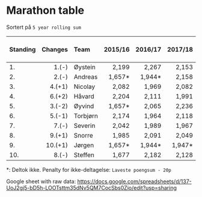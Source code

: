 # Marathon table

Sortert på `5 year rolling sum`

| Standing | Changes | Team       | 2015/16  | 2016/17  | 2017/18 | 2018/19 | 2019/20 | 2020/21 | 2021/22 | 2022/23 | 5 year rolling sum | Sum       |
| :------- | ------: | :--------- | -------: | -------: | ------: | ------: | ------: | ----:   | ----:   | ----:   | ------------:      | -------:  |
| 1.       | 1.(-)   | Øystein    | 2,199    | 2,267    | 2,153   | 2,220   | 2,244   | 2,446   | 2,532   | 2,480   | 11,922             | 18,541    |
| 2.       | 2.(-)   | Andreas    | 1,657*   | 1,944*   | 2,158   | 2,318   | 2,222   | 2,362   | 2,529   | 2,473   | 11,904             | 17,663    |
| 3.       | 4.(+1)  | Nicolay    | 2,082    | 1,969    | 2,082   | 2,147   | 2,296   | 2,340   | 2,472   | 2,521   | 11,776             | 17,909    |
| 4.       | 6.(+2)  | Håvard     | 2,204    | 2,111    | 1,991   | 2,153   | 2,345   | 2,331   | 2,335   | 2,522   | 11,686             | 17,992    |
| 5.       | 3.(-2)  | Øyvind     | 1,657*   | 2,065    | 2,236   | 2,066   | 2,119   | 2,368   | 2,569   | 2,353   | 11,475             | 17,433    |
| 6.       | 5.(-1)  | Torbjørn   | 2,174    | 1,964    | 2,118   | 2,047   | 2,090   | 2,379   | 2,542   | 2,297   | 11,355             | 17,611    |
| 7.       | 7.(-)   | Severin    | 2,042    | 1,989    | 1,967   | 2,098   | 2,313   | 2,326   | 2,230   | 2,312   | 11,279             | 17,277    |
| 8.       | 9.(+1)  | Snorre     | 1,985    | 2,091    | 2,049   | 2,015   | 2,152   | 2,302   | 2,274   | 2,365   | 11,108             | 17,233    |
| 9.       | 10.(+1) | Jørgen     | 1,657*   | 1,944*   | 1,947*  | 1,995*  | 2,070*  | 2,319   | 2,362   | 2,348   | 11,094             | 16,642    |
| 10.      | 8.(-)   | Steffen    | 1,677    | 2,182    | 2,128   | 2,437   | 2,271   | 2,316   | 1,776   | 2,277*  | 11,077             | 17,064    |

*: Deltok ikke. Penalty for ikke-deltagelse: `Laveste poengsum - 20p`

Google sheet with raw data: https://docs.google.com/spreadsheets/d/137-UoJ2gj5-bD5h-LOOTsttm35dNv5QM7CocSbs0Zio/edit?usp=sharing
